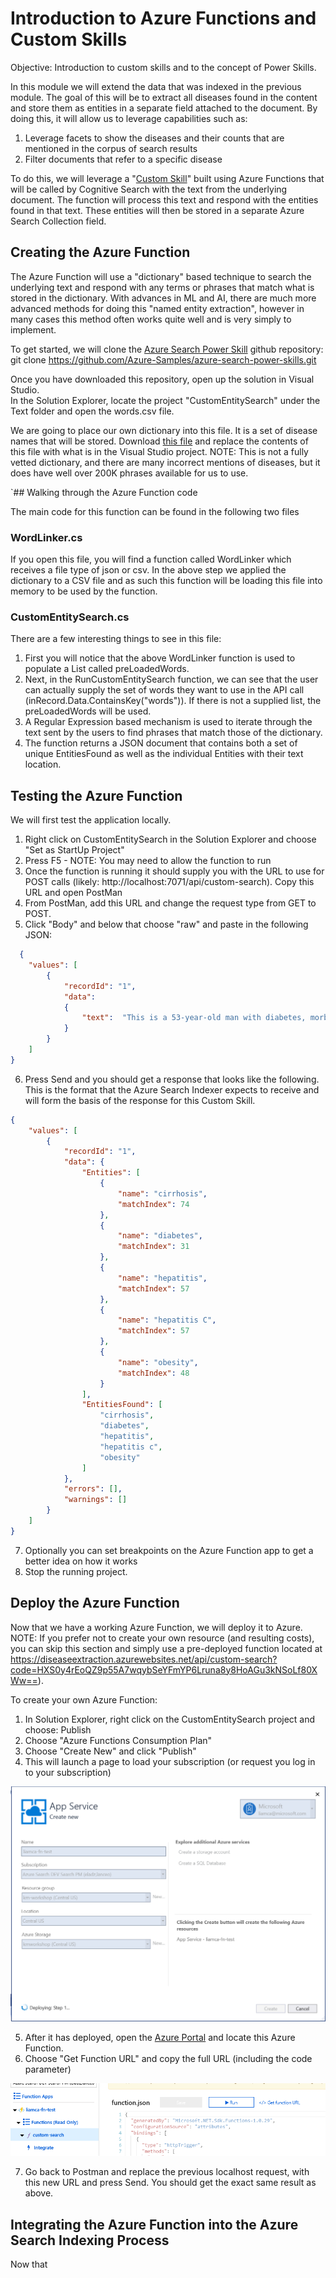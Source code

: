 # Introduction to Azure Functions and Custom Skills
Objective: Introduction to custom skills and to the concept of Power Skills.

In this module we will extend the data that was indexed in the previous module.  The goal of this will be to extract all diseases found in the content and store them as entities in a separate field attached to the document.  By doing this, it will allow us to leverage capabilities such as:

1) Leverage facets to show the diseases and their counts that are mentioned in the corpus of search results
2) Filter documents that refer to a specific disease

To do this, we will leverage a "[Custom Skill](https://docs.microsoft.com/en-us/azure/search/cognitive-search-custom-skill-web-api)" built using Azure Functions that will be called by Cognitive Search with the text from the underlying document.  The function will process this text and respond with the entities found in that text.  These entities will then be stored in a separate Azure Search Collection field.

## Creating the Azure Function

The Azure Function will use a "dictionary" based technique to search the underlying text and respond with any terms or phrases that match what is stored in the dictionary.  With advances in ML and AI, there are much more advanced methods for doing this "named entity extraction", however in many cases this method often works quite well and is very simply to implement.  

To get started, we will clone the [Azure Search Power Skill](https://github.com/Azure-Samples/azure-search-power-skills) github repository: git clone https://github.com/Azure-Samples/azure-search-power-skills.git

Once you have downloaded this repository, open up the solution in Visual Studio.  
In the Solution Explorer, locate the project "CustomEntitySearch" under the Text folder and open the words.csv file.

We are going to place our own dictionary into this file.  It is a set of disease names that will be stored.  Download [this file](https://kmworkshop.blob.core.windows.net/workshop-lab-files/words.csv) and replace the contents of this file with what is in the Visual Studio project.   NOTE: This is not a fully vetted dictionary, and there are many incorrect mentions of diseases, but it does have well over 200K phrases available for us to use.

`## Walking through the Azure Function code

The main code for this function can be found in the following two files

### WordLinker.cs

If you open this file, you will find a function called WordLinker which receives a file type of json or csv.  In the above step we applied the dictionary to a CSV file and as such this function will be loading this file into memory to be used by the function.

### CustomEntitySearch.cs

There are a few interesting things to see in this file: 

1) First you will notice that the above WordLinker function is used to populate a List called preLoadedWords.
2) Next, in the RunCustomEntitySearch function, we can see that the user can actually supply the set of words they want to use in the API call (inRecord.Data.ContainsKey("words")).  If there is not a supplied list, the preLoadedWords will be used.
3) A Regular Expression based mechanism is used to iterate through the text sent by the users to find phrases that match those of the dictionary.  
4) The function returns a JSON document that contains both a set of unique EntitiesFound as well as the individual Entities with their text location.

## Testing the Azure Function

We will first test the application locally.  

1) Right click on CustomEntitySearch in the Solution Explorer and choose "Set as StartUp Project"
2) Press F5 - NOTE: You may need to allow the function to run
3) Once the function is running it should supply you with the URL to use for POST calls (likely: http://localhost:7071/api/custom-search).  Copy this URL and open PostMan
4) From PostMan, add this URL and change the request type from GET to POST.
5) Click "Body" and below that choose "raw" and paste in the following JSON:

```json
  {
    "values": [
        {
            "recordId": "1",
            "data":
            {
                "text":  "This is a 53-year-old man with diabetes, morbid obesity, hepatitis C, and cirrhosis."
            }
        }
    ]
}
```

6) Press Send and you should get a response that looks like the following.  This is the format that the Azure Search Indexer expects to receive and will form the basis of the response for this Custom Skill.


```json
{
    "values": [
        {
            "recordId": "1",
            "data": {
                "Entities": [
                    {
                        "name": "cirrhosis",
                        "matchIndex": 74
                    },
                    {
                        "name": "diabetes",
                        "matchIndex": 31
                    },
                    {
                        "name": "hepatitis",
                        "matchIndex": 57
                    },
                    {
                        "name": "hepatitis C",
                        "matchIndex": 57
                    },
                    {
                        "name": "obesity",
                        "matchIndex": 48
                    }
                ],
                "EntitiesFound": [
                    "cirrhosis",
                    "diabetes",
                    "hepatitis",
                    "hepatitis c",
                    "obesity"
                ]
            },
            "errors": [],
            "warnings": []
        }
    ]
}
```
7) Optionally you can set breakpoints on the Azure Function app to get a better idea on how it works
8) Stop the running project.

## Deploy the Azure Function

Now that we have a working Azure Function, we will deploy it to Azure.  NOTE: If you prefer not to create your own resource (and resulting costs), you can skip this section and simply use a pre-deployed function located at https://diseaseextraction.azurewebsites.net/api/custom-search?code=HXS0y4rEoQZ9p55A7wqybSeYFmYP6Lruna8y8HoAGu3kNSoLf80XWw==).

To create your own Azure Function:
1) In Solution Explorer, right click on the CustomEntitySearch project and choose: Publish
2) Choose "Azure Functions Consumption Plan"
3) Choose "Create New" and click "Publish"
4) This will launch a page to load your subscription (or request you log in to your subscription)

![](images/new-appservice.png)

5) After it has deployed, open the [Azure Portal](https://portal.azure.com) and locate this Azure Function.
6) Choose "Get Function URL" and copy the full URL (including the code parameter)

![](images/function-url.png)

7) Go back to Postman and replace the previous localhost request, with this new URL and press Send.  You should get the exact same result as above.



## Integrating the Azure Function into the Azure Search Indexing Process

Now that 
